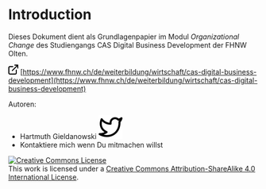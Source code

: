 # Introduction

Dieses Dokument dient als Grundlagenpapier im Modul _Organizational Change_ des Studiengangs CAS Digital Business Development der FHNW Olten.

![](.gitbook/assets/external-link%20%281%29.png) [https://www.fhnw.ch/de/weiterbildung/wirtschaft/cas-digital-business-development](https://www.fhnw.ch/de/weiterbildung/wirtschaft/cas-digital-business-development)

Autoren:

* Hartmuth Gieldanowski ![](.gitbook/assets/twitter%20%282%29.svg) 
* Kontaktiere mich wenn Du mitmachen willst

[![Creative Commons License](https://i.creativecommons.org/l/by-sa/4.0/88x31.png)](http://creativecommons.org/licenses/by-sa/4.0/)  
This work is licensed under a [Creative Commons Attribution-ShareAlike 4.0 International License](http://creativecommons.org/licenses/by-sa/4.0/).

